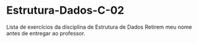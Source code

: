 # Estrutura-Dados-C-02
Lista de exercícios da disciplina de Estrutura de Dados
Retirem meu nome antes de entregar ao professor.
